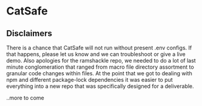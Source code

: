 # CatSafe

## Disclaimers

There is a chance that CatSafe will not run without present .env configs. If that happens, please let us know and we can troubleshoot or give a live demo.
Also apologies for the ramshackle repo, we needed to do a lot of last minute conglomeration that ranged from macro file directory assortment to granular code changes within files. At the point that we got to dealing with npm and different package-lock dependencies it was easier to put everything into a new repo that was specifically designed for a deliverable.

..more to come
